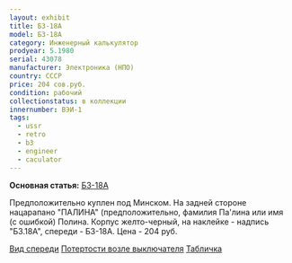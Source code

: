 ```yaml
---
layout: exhibit
title: Б3-18А
model: Б3-18А
category: Инженерный калькулятор
prodyear: 5.1980
serial: 43078
manufacturer: Электроника (НПО)
country: СССР
price: 204 сов.руб.
condition: рабочий
collectionstatus: в коллекции
innernumber: ВЭИ-1
tags:
  - ussr
  - retro
  - b3
  - engineer
  - caculator
---
```


**Основная статья:** [Б3-18А](../models/b318a)

Предположительно куплен под Минском. На задней стороне нацарапано "ПАЛИНА" (предположительно, фамилия Па'лина или имя (с ошибкой) Полина. Корпус желто-черный, на наклейке - надпись "Б3.18А", спереди - Б3-18А. Цена - 204 руб.

[Вид спереди](https://images2.imgbox.com/95/2c/KeJvovQF_o.jpg)
[Потертости возле выключателя](https://images2.imgbox.com/c1/c7/tOeJ0111_o.jpg)
[Табличка](https://images2.imgbox.com/96/fc/NkstYUEI_o.jpg)
